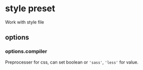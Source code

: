 # style preset

Work with style file

## options

### options.compiler

Preprocesser for css, can set boolean or `'sass'`, `'less'` for value.
